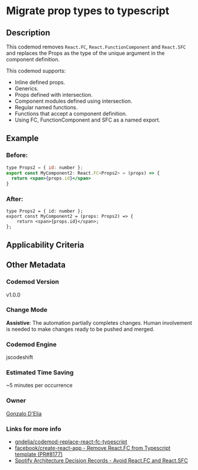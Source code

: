 
# Migrate prop types to typescript

## Description

This codemod removes `React.FC`, `React.FunctionComponent` and `React.SFC` and replaces the Props as the type of the unique argument in the component definition.

This codemod supports:

- Inline defined props.
- Generics.
- Props defined with intersection.
- Component modules defined using intersection.
- Regular named functions.
- Functions that accept a component definition.
- Using FC, FunctionComponent and SFC as a named export.

## Example

### Before:

```jsx
type Props2 = { id: number };
export const MyComponent2: React.FC<Props2> = (props) => {
  return <span>{props.id}</span>
}
```

### After:

```tsx
type Props2 = { id: number };
export const MyComponent2 = (props: Props2) => {
	return <span>{props.id}</span>;
};
```

## Applicability Criteria

## Other Metadata

### Codemod Version

v1.0.0

### Change Mode

**Assistive**: The automation partially completes changes. Human involvement is needed to make changes ready to be pushed and merged.

### **Codemod Engine**

jscodeshift

### Estimated Time Saving

~5 minutes per occurrence

### Owner

[Gonzalo D'Elia](https://github.com/gndelia)

### Links for more info

-   [gndelia/codemod-replace-react-fc-typescript](https://github.com/gndelia/codemod-replace-react-fc-typescript/tree/main)
-   [facebook/create-react-app - Remove React.FC from Typescript template (PR#8177)](https://github.com/facebook/create-react-app/pull/8177)
-   [Spotify Architecture Decision Records - Avoid React.FC and React.SFC](https://backstage.io/docs/architecture-decisions/adrs-adr006)
